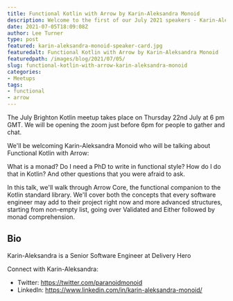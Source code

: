 ```yaml
---
title: Functional Kotlin with Arrow by Karin-Aleksandra Monoid
description: Welcome to the first of our July 2021 speakers - Karin-Aleksandra Monoid
date: 2021-07-05T18:09:08Z
author: Lee Turner
type: post
featured: karin-aleksandra-monoid-speaker-card.jpg
featuredalt: Functional Kotlin with Arrow by Karin-Aleksandra Monoid
featuredpath: /images/blog/2021/07/05/
slug: functional-kotlin-with-arrow-karin-aleksandra-monoid
categories:
- Meetups
tags:
- functional
- arrow
---
```


The July Brighton Kotlin meetup takes place on Thursday 22nd July at 6 pm GMT. We will be opening the zoom just before 6pm for people to gather and chat.

We'll be welcoming Karin-Aleksandra Monoid who will be talking about Functional Kotlin with Arrow:

What is a monad? Do I need a PhD to write in functional style? How do I do that in Kotlin? And other questions that you were afraid to ask.

In this talk, we'll walk through Arrow Core, the functional companion to the Kotlin standard library. We'll cover both the concepts that every software engineer may add to their project right now and more advanced structures, starting from non-empty list, going over Validated and Either followed by monad comprehension.

## Bio

Karin-Aleksandra is a Senior Software Engineer at Delivery Hero

Connect with Karin-Aleksandra:

* Twitter: https://twitter.com/paranoidmonoid
* LinkedIn: https://www.linkedin.com/in/karin-aleksandra-monoid/
